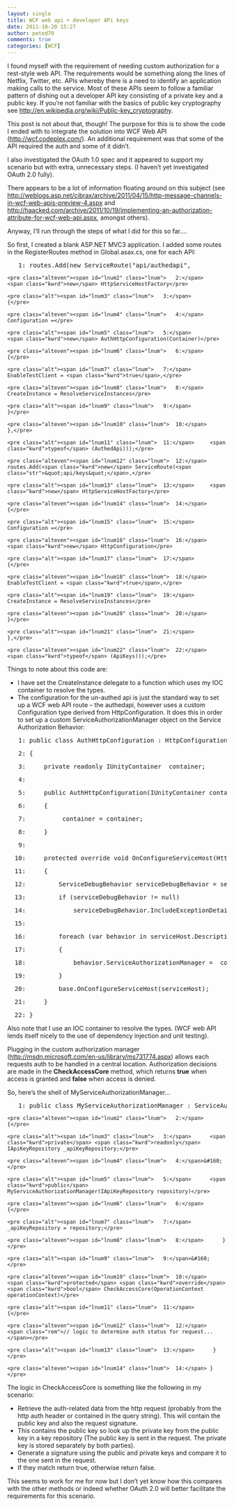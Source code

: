 ```yaml
---
layout: single
title: WCF web api + developer APi keys
date: 2011-10-20 15:27
author: peted70
comments: true
categories: [WCF]
---
```

<p>I found myself with the requirement of needing custom authorization for a rest-style web API. The requirements would be something along the lines of Netflix, Twitter, etc. APIs whereby there is a need to identify an application making calls to the service. Most of these APIs seem to follow a familiar pattern of dishing out a developer API key consisting of a private key and a public key. If you’re not familiar with the basics of public key cryptography see <a title="http://en.wikipedia.org/wiki/Public-key_cryptography" href="http://en.wikipedia.org/wiki/Public-key_cryptography">http://en.wikipedia.org/wiki/Public-key_cryptography</a>.</p>  <p>This post is not about that, though! The purpose for this is to show the code I ended with to integrate the solution into WCF Web API (<a title="http://wcf.codeplex.com/" href="http://wcf.codeplex.com/">http://wcf.codeplex.com/</a>). An additional requirement was that some of the API required the auth and some of it didn’t.</p>  <p>I also investigated the OAuth 1.0 spec and it appeared to support my scenario but with extra, unnecessary steps. (I haven’t yet investigated OAuth 2.0 fully).</p>  <p>There appears to be a lot of information floating around on this subject (see <a title="http://weblogs.asp.net/cibrax/archive/2011/04/15/http-message-channels-in-wcf-web-apis-preview-4.aspx" href="http://weblogs.asp.net/cibrax/archive/2011/04/15/http-message-channels-in-wcf-web-apis-preview-4.aspx">http://weblogs.asp.net/cibrax/archive/2011/04/15/http-message-channels-in-wcf-web-apis-preview-4.aspx</a> and <a title="http://haacked.com/archive/2011/10/19/implementing-an-authorization-attribute-for-wcf-web-api.aspx" href="http://haacked.com/archive/2011/10/19/implementing-an-authorization-attribute-for-wcf-web-api.aspx">http://haacked.com/archive/2011/10/19/implementing-an-authorization-attribute-for-wcf-web-api.aspx</a>, amongst others). </p>  <p>Anyway, I’ll run through the steps of what I did for this so far….</p>  <p>So first, I created a blank ASP.NET MVC3 application. I added some routes in the RegisterRoutes method in Global.asax.cs, one for each API:</p>    <div id="codeSnippetWrapper" class="csharpcode-wrapper">   <div id="codeSnippet" class="csharpcode">     <pre class="alt"><span id="lnum1" class="lnum">   1:</span> routes.Add(<span class="kwrd">new</span> ServiceRoute(<span class="str">&quot;api/authedapi&quot;</span>,</pre>
<!--CRLF-->

    <pre class="alteven"><span id="lnum2" class="lnum">   2:</span>     <span class="kwrd">new</span> HttpServiceHostFactory</pre>
<!--CRLF-->

    <pre class="alt"><span id="lnum3" class="lnum">   3:</span>         {</pre>
<!--CRLF-->

    <pre class="alteven"><span id="lnum4" class="lnum">   4:</span>             Configuration =</pre>
<!--CRLF-->

    <pre class="alt"><span id="lnum5" class="lnum">   5:</span>                 <span class="kwrd">new</span> AuthHttpConfiguration(Container)</pre>
<!--CRLF-->

    <pre class="alteven"><span id="lnum6" class="lnum">   6:</span>                     {</pre>
<!--CRLF-->

    <pre class="alt"><span id="lnum7" class="lnum">   7:</span>                         EnableTestClient = <span class="kwrd">true</span>,</pre>
<!--CRLF-->

    <pre class="alteven"><span id="lnum8" class="lnum">   8:</span>                         CreateInstance = ResolveServiceInstances</pre>
<!--CRLF-->

    <pre class="alt"><span id="lnum9" class="lnum">   9:</span>                     }</pre>
<!--CRLF-->

    <pre class="alteven"><span id="lnum10" class="lnum">  10:</span>         },</pre>
<!--CRLF-->

    <pre class="alt"><span id="lnum11" class="lnum">  11:</span>     <span class="kwrd">typeof</span> (AuthedApi)));</pre>
<!--CRLF-->

    <pre class="alteven"><span id="lnum12" class="lnum">  12:</span> routes.Add(<span class="kwrd">new</span> ServiceRoute(<span class="str">&quot;api/keys&quot;</span>,</pre>
<!--CRLF-->

    <pre class="alt"><span id="lnum13" class="lnum">  13:</span>     <span class="kwrd">new</span> HttpServiceHostFactory</pre>
<!--CRLF-->

    <pre class="alteven"><span id="lnum14" class="lnum">  14:</span>         {</pre>
<!--CRLF-->

    <pre class="alt"><span id="lnum15" class="lnum">  15:</span>             Configuration =</pre>
<!--CRLF-->

    <pre class="alteven"><span id="lnum16" class="lnum">  16:</span>                 <span class="kwrd">new</span> HttpConfiguration</pre>
<!--CRLF-->

    <pre class="alt"><span id="lnum17" class="lnum">  17:</span>                     {</pre>
<!--CRLF-->

    <pre class="alteven"><span id="lnum18" class="lnum">  18:</span>                         EnableTestClient = <span class="kwrd">true</span>,</pre>
<!--CRLF-->

    <pre class="alt"><span id="lnum19" class="lnum">  19:</span>                         CreateInstance = ResolveServiceInstances</pre>
<!--CRLF-->

    <pre class="alteven"><span id="lnum20" class="lnum">  20:</span>                     }</pre>
<!--CRLF-->

    <pre class="alt"><span id="lnum21" class="lnum">  21:</span>         },</pre>
<!--CRLF-->

    <pre class="alteven"><span id="lnum22" class="lnum">  22:</span>     <span class="kwrd">typeof</span> (ApiKeys)));</pre>
<!--CRLF--></div>
</div>

<p>Things to note about this code are:</p>

<ul>
  <li>I have set the CreateInstance delegate to a function which uses my IOC container to resolve the types. </li>

  <li>The configuration for the un-authed api is just the standard way to set up a WCF web API route – the authedapi, however uses a custom Configuration type derived from HttpConfiguration. It does this in order to set up a custom ServiceAuthorizationManager object on the Service Authorization Behavior:</li>
</ul>

<div id="codeSnippet" class="csharpcode">
  <pre class="alt"><span id="lnum1" class="lnum">   1:</span> <span class="kwrd">public</span> <span class="kwrd">class</span> AuthHttpConfiguration : HttpConfiguration</pre>
<!--CRLF-->

  <pre class="alteven"><span id="lnum2" class="lnum">   2:</span> {</pre>
<!--CRLF-->

  <pre class="alt"><span id="lnum3" class="lnum">   3:</span>     <span class="kwrd">private</span> <span class="kwrd">readonly</span> IUnityContainer _container;</pre>
<!--CRLF-->

  <pre class="alteven"><span id="lnum4" class="lnum">   4:</span>&#160; </pre>
<!--CRLF-->

  <pre class="alt"><span id="lnum5" class="lnum">   5:</span>     <span class="kwrd">public</span> AuthHttpConfiguration(IUnityContainer container)</pre>
<!--CRLF-->

  <pre class="alteven"><span id="lnum6" class="lnum">   6:</span>     {</pre>
<!--CRLF-->

  <pre class="alt"><span id="lnum7" class="lnum">   7:</span>         _container = container;</pre>
<!--CRLF-->

  <pre class="alteven"><span id="lnum8" class="lnum">   8:</span>     }</pre>
<!--CRLF-->

  <pre class="alt"><span id="lnum9" class="lnum">   9:</span>&#160; </pre>
<!--CRLF-->

  <pre class="alteven"><span id="lnum10" class="lnum">  10:</span>     <span class="kwrd">protected</span> <span class="kwrd">override</span> <span class="kwrd">void</span> OnConfigureServiceHost(HttpServiceHost serviceHost)</pre>
<!--CRLF-->

  <pre class="alt"><span id="lnum11" class="lnum">  11:</span>     {</pre>
<!--CRLF-->

  <pre class="alteven"><span id="lnum12" class="lnum">  12:</span>         ServiceDebugBehavior serviceDebugBehavior = serviceHost.Description.Behaviors.OfType&lt;ServiceDebugBehavior&gt;().FirstOrDefault();</pre>
<!--CRLF-->

  <pre class="alt"><span id="lnum13" class="lnum">  13:</span>         <span class="kwrd">if</span> (serviceDebugBehavior != <span class="kwrd">null</span>)</pre>
<!--CRLF-->

  <pre class="alteven"><span id="lnum14" class="lnum">  14:</span>             serviceDebugBehavior.IncludeExceptionDetailInFaults = <span class="kwrd">true</span>;</pre>
<!--CRLF-->

  <pre class="alt"><span id="lnum15" class="lnum">  15:</span>&#160; </pre>
<!--CRLF-->

  <pre class="alteven"><span id="lnum16" class="lnum">  16:</span>         <span class="kwrd">foreach</span> (var behavior <span class="kwrd">in</span> serviceHost.Description.Behaviors.OfType&lt;ServiceAuthorizationBehavior&gt;())</pre>
<!--CRLF-->

  <pre class="alt"><span id="lnum17" class="lnum">  17:</span>         {</pre>
<!--CRLF-->

  <pre class="alteven"><span id="lnum18" class="lnum">  18:</span>             behavior.ServiceAuthorizationManager = _container.Resolve&lt;MyServiceAuthorizationManager&gt;();</pre>
<!--CRLF-->

  <pre class="alt"><span id="lnum19" class="lnum">  19:</span>         }</pre>
<!--CRLF-->

  <pre class="alteven"><span id="lnum20" class="lnum">  20:</span>         <span class="kwrd">base</span>.OnConfigureServiceHost(serviceHost);</pre>
<!--CRLF-->

  <pre class="alt"><span id="lnum21" class="lnum">  21:</span>     }</pre>
<!--CRLF-->

  <pre class="alteven"><span id="lnum22" class="lnum">  22:</span> }</pre>
<!--CRLF--></div>

<p>Also note that I use an IOC container to resolve the types. (WCF web API lends itself nicely to the use of dependency injection and unit testing).</p>

<p>Plugging in the custom authorization manager (<a title="http://msdn.microsoft.com/en-us/library/ms731774.aspx" href="http://msdn.microsoft.com/en-us/library/ms731774.aspx">http://msdn.microsoft.com/en-us/library/ms731774.aspx</a>) allows each requests auth to be handled in a central location. Authorization decisions are made in the <strong>CheckAccessCore</strong> method, which returns <strong>true</strong> when access is granted and <strong>false</strong> when access is denied.</p>

<p>So, here’s the shell of MyServiceAuthorizationManager…</p>

<div id="codeSnippetWrapper" class="csharpcode-wrapper">
  <div id="codeSnippet" class="csharpcode">
    <pre class="alt"><span id="lnum1" class="lnum">   1:</span> <span class="kwrd">public</span> <span class="kwrd">class</span> MyServiceAuthorizationManager : ServiceAuthorizationManager</pre>
<!--CRLF-->

    <pre class="alteven"><span id="lnum2" class="lnum">   2:</span>  {</pre>
<!--CRLF-->

    <pre class="alt"><span id="lnum3" class="lnum">   3:</span>      <span class="kwrd">private</span> <span class="kwrd">readonly</span> IApiKeyRepository _apiKeyRepository;</pre>
<!--CRLF-->

    <pre class="alteven"><span id="lnum4" class="lnum">   4:</span>&#160; </pre>
<!--CRLF-->

    <pre class="alt"><span id="lnum5" class="lnum">   5:</span>      <span class="kwrd">public</span> MyServiceAuthorizationManager(IApiKeyRepository repository)</pre>
<!--CRLF-->

    <pre class="alteven"><span id="lnum6" class="lnum">   6:</span>      {</pre>
<!--CRLF-->

    <pre class="alt"><span id="lnum7" class="lnum">   7:</span>          _apiKeyRepository = repository;</pre>
<!--CRLF-->

    <pre class="alteven"><span id="lnum8" class="lnum">   8:</span>      }</pre>
<!--CRLF-->

    <pre class="alt"><span id="lnum9" class="lnum">   9:</span>&#160; </pre>
<!--CRLF-->

    <pre class="alteven"><span id="lnum10" class="lnum">  10:</span>      <span class="kwrd">protected</span> <span class="kwrd">override</span> <span class="kwrd">bool</span> CheckAccessCore(OperationContext operationContext)</pre>
<!--CRLF-->

    <pre class="alt"><span id="lnum11" class="lnum">  11:</span>      {</pre>
<!--CRLF-->

    <pre class="alteven"><span id="lnum12" class="lnum">  12:</span>         <span class="rem">// logic to determine auth status for request...</span></pre>
<!--CRLF-->

    <pre class="alt"><span id="lnum13" class="lnum">  13:</span>      } </pre>
<!--CRLF-->

    <pre class="alteven"><span id="lnum14" class="lnum">  14:</span> }</pre>
<!--CRLF--></div>
</div>

<p>The logic in CheckAccessCore is something like the following in my scenario:</p>

<ul>
  <li>Retrieve the auth-related data from the http request (probably from the http auth header or contained in the query string). This will contain the public key and also the request signature.</li>

  <li>This contains the public key so look up the private key from the public key in a key repository (The public key is sent in the request. The private key is stored separately by both parties).</li>

  <li>Generate a signature using the public and private keys and compare it to the one sent in the request.</li>

  <li>If they match return true, otherwise return false.
    <br /></li>
</ul>

<p>This seems to work for me for now but I don’t yet know how this compares with the other methods or indeed whether OAuth 2.0 will better facilitate the requirements for this scenario.</p>
